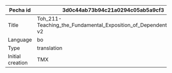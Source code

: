 |Pecha id | 3d0c44ab73b94c21a0294c05ab5a9cf3
| --- | --- 
|Title | Toh_211-Teaching_the_Fundamental_Exposition_of_Dependent_Arising-v2 
|Language | bo
|Type | translation
|Initial creation | TMX